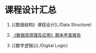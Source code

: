 # 课程设计汇总
1. [《数据结构》课程设计](./Data Structure)

2. [《数据库原理及应用》期末考查报告](./Database)
3. [《数字逻辑》](./Digital Logic)